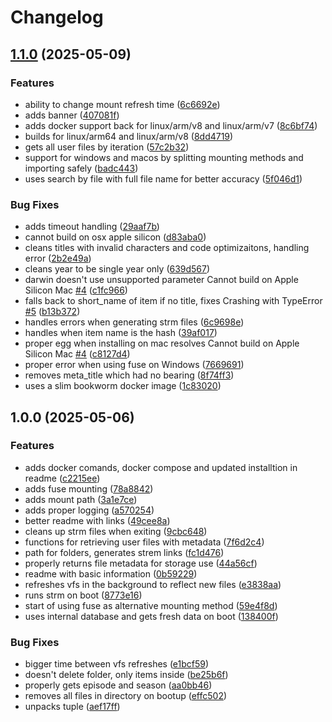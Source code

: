 # Changelog

## [1.1.0](https://github.com/TorBox-App/torbox-media-center/compare/v1.0.0...v1.1.0) (2025-05-09)


### Features

* ability to change mount refresh time ([6c6692e](https://github.com/TorBox-App/torbox-media-center/commit/6c6692ed86e81becfccefb7f695835ba66a1a1be))
* adds banner ([407081f](https://github.com/TorBox-App/torbox-media-center/commit/407081fdf085c91d46251a49faf2efe20c0a6c02))
* adds docker support back for linux/arm/v8 and linux/arm/v7 ([8c6bf74](https://github.com/TorBox-App/torbox-media-center/commit/8c6bf74e1406cf8c1a6c70eebaec1c1b84836e2f))
* builds for linux/arm64 and linux/arm/v8 ([8dd4719](https://github.com/TorBox-App/torbox-media-center/commit/8dd4719242d602d41bba63128e60126daeb3849c))
* gets all user files by iteration ([57c2b32](https://github.com/TorBox-App/torbox-media-center/commit/57c2b32da462f7adf924254379b7763084148dfd))
* support for windows and macos by splitting mounting methods and importing safely ([badc443](https://github.com/TorBox-App/torbox-media-center/commit/badc4438b5dd19dad7f2d275f7e6b6c8fa7dcdaf))
* uses search by file with full file name for better accuracy ([5f046d1](https://github.com/TorBox-App/torbox-media-center/commit/5f046d166959c50f0d230a6ce544cab0a18f2e9d))


### Bug Fixes

* adds timeout handling ([29aaf7b](https://github.com/TorBox-App/torbox-media-center/commit/29aaf7b7a04cf65ce17b747e0ce9fb0122f5eca4))
* cannot build on osx apple silicon ([d83aba0](https://github.com/TorBox-App/torbox-media-center/commit/d83aba0e1084a1107ad8560e057a4a54b154ba3a))
* cleans titles with invalid characters and code optimizaitons, handling error ([2b2e49a](https://github.com/TorBox-App/torbox-media-center/commit/2b2e49a65e9e5881333bf80d21557e72bd19d48a))
* cleans year to be single year only ([639d567](https://github.com/TorBox-App/torbox-media-center/commit/639d56775e14882c5a4f118de47d6e004682f365))
* darwin doesn't use unsupported parameter Cannot build on Apple Silicon Mac [#4](https://github.com/TorBox-App/torbox-media-center/issues/4) ([c1fc966](https://github.com/TorBox-App/torbox-media-center/commit/c1fc9663da8b477e404e22fc0c104a5f99f6f43c))
* falls back to short_name of item if no title, fixes Crashing with TypeError [#5](https://github.com/TorBox-App/torbox-media-center/issues/5) ([b13b372](https://github.com/TorBox-App/torbox-media-center/commit/b13b372daf5d504b9cb67c686676cf373486c933))
* handles errors when generating strm files ([6c9698e](https://github.com/TorBox-App/torbox-media-center/commit/6c9698e84b499133561b1d779a355f3cbc60da5f))
* handles when item name is the hash ([39af017](https://github.com/TorBox-App/torbox-media-center/commit/39af0177329a72d3377d55ab940bc348ee68c1a2))
* proper egg when installing on mac resolves Cannot build on Apple Silicon Mac [#4](https://github.com/TorBox-App/torbox-media-center/issues/4) ([c8127d4](https://github.com/TorBox-App/torbox-media-center/commit/c8127d443e1e416a52da4c0ecc3e10bc007fdf95))
* proper error when using fuse on Windows ([7669691](https://github.com/TorBox-App/torbox-media-center/commit/7669691776d0a54587b69a373d86291f113bfbf6))
* removes meta_title which had no bearing ([8f74ff3](https://github.com/TorBox-App/torbox-media-center/commit/8f74ff3955fe14bdd41913fbab60c801d2c3bc6f))
* uses a slim bookworm docker image ([1c83020](https://github.com/TorBox-App/torbox-media-center/commit/1c83020679eca0bcb92e6f906b4060e9691035e9))

## 1.0.0 (2025-05-06)


### Features

* adds docker comands, docker compose and updated installtion in readme ([c2215ee](https://github.com/TorBox-App/torbox-media-center/commit/c2215ee1702c8448e0c6217c5cf9e877873737d5))
* adds fuse mounting ([78a8842](https://github.com/TorBox-App/torbox-media-center/commit/78a8842d7a33f2f6818879cf307c55828ee8884d))
* adds mount path ([3a1e7ce](https://github.com/TorBox-App/torbox-media-center/commit/3a1e7ce84d47d7c619f2af1af9d109041f6c7b93))
* adds proper logging ([a570254](https://github.com/TorBox-App/torbox-media-center/commit/a57025407cc00514df434f16a42665a36bcc031b))
* better readme with links ([49cee8a](https://github.com/TorBox-App/torbox-media-center/commit/49cee8a92a63ffa9ad865d7d8c6993db9736e51f))
* cleans up strm files when exiting ([9cbc648](https://github.com/TorBox-App/torbox-media-center/commit/9cbc648a6387063829806107b77fa290dd2d98af))
* functions for retrieving user files with metadata ([7f6d2c4](https://github.com/TorBox-App/torbox-media-center/commit/7f6d2c4970cc3b52be46db54a6501839c032f8a6))
* path for folders, generates strem links ([fc1d476](https://github.com/TorBox-App/torbox-media-center/commit/fc1d476ba584f0bed07caa530723aed65c6464e4))
* properly returns file metadata for storage use ([44a56cf](https://github.com/TorBox-App/torbox-media-center/commit/44a56cfd21b23f60cc9a2168abbc8628de999d61))
* readme with basic information ([0b59229](https://github.com/TorBox-App/torbox-media-center/commit/0b59229dfd8aff53b25c0e84295b9b9100a0adeb))
* refreshes vfs in the background to reflect new files ([e3838aa](https://github.com/TorBox-App/torbox-media-center/commit/e3838aaa3e7de318d2c2f08d5ff63cd790b72c84))
* runs strm on boot ([8773e16](https://github.com/TorBox-App/torbox-media-center/commit/8773e160f509bfc3de8e3756e2c7c558ad9cf513))
* start of using fuse as alternative mounting method ([59e4f8d](https://github.com/TorBox-App/torbox-media-center/commit/59e4f8df3fa6fb2a5ba4ce3018025a11b00fe90a))
* uses internal database and gets fresh data on boot ([138400f](https://github.com/TorBox-App/torbox-media-center/commit/138400f007876f673037f23f9d9d47a2aa83d900))


### Bug Fixes

* bigger time between vfs refreshes ([e1bcf59](https://github.com/TorBox-App/torbox-media-center/commit/e1bcf59a086bb780790c3487709900093e5885e4))
* doesn't delete folder, only items inside ([be25b6f](https://github.com/TorBox-App/torbox-media-center/commit/be25b6f03133187fcbc01573f1672abbcc8577c1))
* properly gets episode and season ([aa0bb46](https://github.com/TorBox-App/torbox-media-center/commit/aa0bb46dc9eb4f14fd9c7cad4bd4aac8beb8d995))
* removes all files in directory on bootup ([effc502](https://github.com/TorBox-App/torbox-media-center/commit/effc5028e84d6a7c2032d9e2de8bd372ea820c7d))
* unpacks tuple ([aef17ff](https://github.com/TorBox-App/torbox-media-center/commit/aef17ff2669400bdebf8c7d3b69e3682d2b0bfc6))
